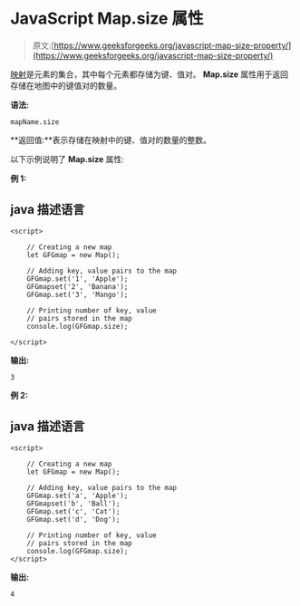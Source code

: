 # JavaScript Map.size 属性

> 原文:[https://www.geeksforgeeks.org/javascript-map-size-property/](https://www.geeksforgeeks.org/javascript-map-size-property/)

[映射](https://www.geeksforgeeks.org/map-in-javascript/)是元素的集合，其中每个元素都存储为键、值对。 **Map.size** 属性用于返回存储在地图中的键值对的数量。

**语法:**

```
mapName.size
```

**返回值:**表示存储在映射中的键、值对的数量的整数。

以下示例说明了 **Map.size** 属性:

**例 1:**

## java 描述语言

```
<script>

    // Creating a new map
    let GFGmap = new Map();

    // Adding key, value pairs to the map
    GFGmap.set('1', 'Apple');
    GFGmapset('2', 'Banana');
    GFGmap.set('3', 'Mango');

    // Printing number of key, value
    // pairs stored in the map
    console.log(GFGmap.size);

</script>
```

**输出:**

```
3
```

**例 2:**

## java 描述语言

```
<script>

    // Creating a new map
    let GFGmap = new Map();

    // Adding key, value pairs to the map
    GFGmap.set('a', 'Apple');
    GFGmapset('b', 'Ball');
    GFGmap.set('c', 'Cat');
    GFGmap.set('d', 'Dog');

    // Printing number of key, value
    // pairs stored in the map
    console.log(GFGmap.size);
</script>
```

**输出:**

```
4
```